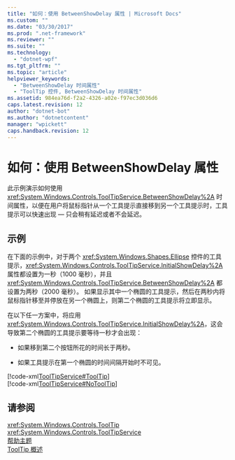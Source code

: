 ```yaml
---
title: "如何：使用 BetweenShowDelay 属性 | Microsoft Docs"
ms.custom: ""
ms.date: "03/30/2017"
ms.prod: ".net-framework"
ms.reviewer: ""
ms.suite: ""
ms.technology: 
  - "dotnet-wpf"
ms.tgt_pltfrm: ""
ms.topic: "article"
helpviewer_keywords: 
  - "BetweenShowDelay 时间属性"
  - "ToolTip 控件, BetweenShowDelay 时间属性"
ms.assetid: 984ea76d-f2a2-4326-a02e-f97ec3d036d6
caps.latest.revision: 12
author: "dotnet-bot"
ms.author: "dotnetcontent"
manager: "wpickett"
caps.handback.revision: 12
---
```

# 如何：使用 BetweenShowDelay 属性
此示例演示如何使用 <xref:System.Windows.Controls.ToolTipService.BetweenShowDelay%2A> 时间属性，以便在用户将鼠标指针从一个工具提示直接移到另一个工具提示时，工具提示可以快速出现 — 只会稍有延迟或者不会延迟。  
  
## 示例  
 在下面的示例中，对于两个 <xref:System.Windows.Shapes.Ellipse> 控件的工具提示，<xref:System.Windows.Controls.ToolTipService.InitialShowDelay%2A> 属性都设置为一秒（1000 毫秒），并且 <xref:System.Windows.Controls.ToolTipService.BetweenShowDelay%2A> 都设置为两秒（2000 毫秒）。  如果显示其中一个椭圆的工具提示，然后在两秒内将鼠标指针移至并停放在另一个椭圆上，则第二个椭圆的工具提示将立即显示。  
  
 在以下任一方案中，将应用 <xref:System.Windows.Controls.ToolTipService.InitialShowDelay%2A>，这会导致第二个椭圆的工具提示要等待一秒才会出现：  
  
-   如果移到第二个按钮所花的时间长于两秒。  
  
-   如果工具提示在第一个椭圆的时间间隔开始时不可见。  
  
 [!code-xml[ToolTipService#ToolTip](../../../../samples/snippets/csharp/VS_Snippets_Wpf/ToolTipService/CSharp/Pane1.xaml#tooltip)]  
[!code-xml[ToolTipService#NoToolTip](../../../../samples/snippets/csharp/VS_Snippets_Wpf/ToolTipService/CSharp/Pane1.xaml#notooltip)]  
  
## 请参阅  
 <xref:System.Windows.Controls.ToolTip>   
 <xref:System.Windows.Controls.ToolTipService>   
 [帮助主题](../../../../docs/framework/wpf/controls/tooltip-how-to-topics.md)   
 [ToolTip 概述](../../../../docs/framework/wpf/controls/tooltip-overview.md)
